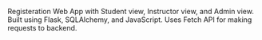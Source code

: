 Registeration Web App with Student view, Instructor view, and Admin view. Built using Flask, SQLAlchemy, and JavaScript. Uses Fetch API for making requests to backend. 
